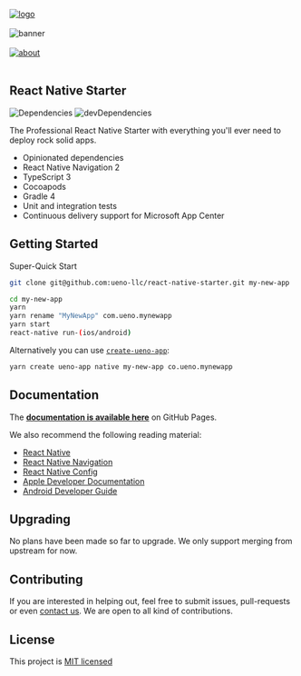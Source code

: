 [![logo](https://user-images.githubusercontent.com/937328/50185086-cb7e7a80-030e-11e9-8d95-436082e38de6.png)](https://ueno.co/?utm_source=github&utm_campaign=react-native-starter)
<br /><br />
![banner](https://user-images.githubusercontent.com/937328/50185090-cb7e7a80-030e-11e9-9077-8fcc4e5ac900.png)
<br /><br />
[![about](https://user-images.githubusercontent.com/937328/50184746-da186200-030d-11e9-8edb-3227e9300524.png)](https://ueno.co/contact/?utm_source=github&utm_campaign=react-native-starter)
<br /><br />

## React Native Starter

![Dependencies](https://david-dm.org/ueno-llc/react-native-starter/status.svg) ![devDependencies](https://david-dm.org/ueno-llc/react-native-starter/dev-status.svg)

The Professional React Native Starter with everything you'll ever need to deploy rock solid apps.

- Opinionated dependencies
- React Native Navigation 2
- TypeScript 3
- Cocoapods
- Gradle 4
- Unit and integration tests
- Continuous delivery support for Microsoft App Center

## Getting Started

Super-Quick Start

```bash
git clone git@github.com:ueno-llc/react-native-starter.git my-new-app
```

```bash
cd my-new-app
yarn
yarn rename "MyNewApp" com.ueno.mynewapp
yarn start
react-native run-(ios/android)
```

Alternatively you can use [`create-ueno-app`](https://github.com/ueno-llc/create-ueno-app#native):

```bash
yarn create ueno-app native my-new-app co.ueno.mynewapp
```

## Documentation

The **[documentation is available here](https://ueno-llc.github.io/react-native-starter)** on GitHub Pages.

We also recommend the following reading material:
 - [React Native](https://facebook.github.io/react-native/)
 - [React Native Navigation](https://wix.github.io/react-native-navigation/)
 - [React Native Config](https://github.com/luggit/react-native-config)
 - [Apple Developer Documentation](https://developer.apple.com/documentation/)
 - [Android Developer Guide](https://developer.android.com/guide/index.html)

## Upgrading

No plans have been made so far to upgrade. We only support merging from upstream for now.

## Contributing

If you are interested in helping out, feel free to submit issues, pull-requests or even [contact us](mailto:birkir@ueno.co). We are open to all kind of contributions.

## License

This project is [MIT licensed](/LICENSE.md)

